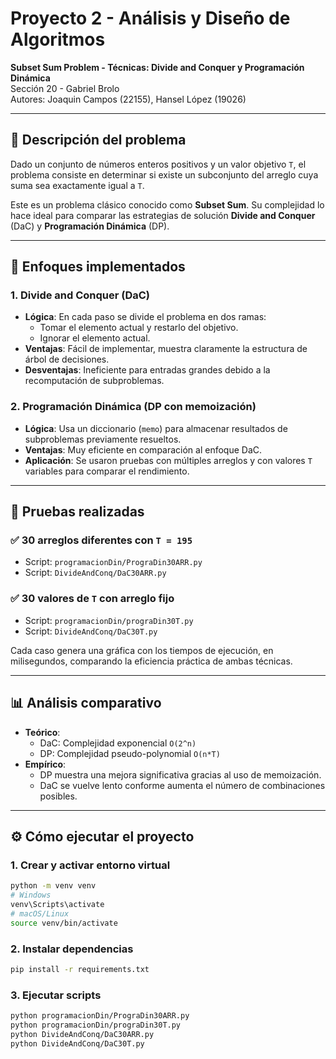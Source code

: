 # Proyecto 2 - Análisis y Diseño de Algoritmos  
**Subset Sum Problem - Técnicas: Divide and Conquer y Programación Dinámica**  
Sección 20 - Gabriel Brolo  
Autores: Joaquin Campos (22155), Hansel López (19026)  

---

## 🧠 Descripción del problema

Dado un conjunto de números enteros positivos y un valor objetivo `T`, el problema consiste en determinar si existe un subconjunto del arreglo cuya suma sea exactamente igual a `T`.

Este es un problema clásico conocido como **Subset Sum**. Su complejidad lo hace ideal para comparar las estrategias de solución **Divide and Conquer** (DaC) y **Programación Dinámica** (DP).

---

## 📌 Enfoques implementados

### 1. **Divide and Conquer (DaC)**

- **Lógica**: En cada paso se divide el problema en dos ramas:
  - Tomar el elemento actual y restarlo del objetivo.
  - Ignorar el elemento actual.
- **Ventajas**: Fácil de implementar, muestra claramente la estructura de árbol de decisiones.
- **Desventajas**: Ineficiente para entradas grandes debido a la recomputación de subproblemas.

### 2. **Programación Dinámica (DP con memoización)**

- **Lógica**: Usa un diccionario (`memo`) para almacenar resultados de subproblemas previamente resueltos.
- **Ventajas**: Muy eficiente en comparación al enfoque DaC.
- **Aplicación**: Se usaron pruebas con múltiples arreglos y con valores `T` variables para comparar el rendimiento.

---

## 🧪 Pruebas realizadas

### ✅ 30 arreglos diferentes con `T = 195`
- Script: `programacionDin/PrograDin30ARR.py`
- Script: `DivideAndConq/DaC30ARR.py`

### ✅ 30 valores de `T` con arreglo fijo
- Script: `programacionDin/prograDin30T.py`
- Script: `DivideAndConq/DaC30T.py`

Cada caso genera una gráfica con los tiempos de ejecución, en milisegundos, comparando la eficiencia práctica de ambas técnicas.

---

## 📊 Análisis comparativo

- **Teórico**:  
  - DaC: Complejidad exponencial `O(2^n)`  
  - DP: Complejidad pseudo-polynomial `O(n*T)`  
- **Empírico**:  
  - DP muestra una mejora significativa gracias al uso de memoización.
  - DaC se vuelve lento conforme aumenta el número de combinaciones posibles.

---

## ⚙️ Cómo ejecutar el proyecto

### 1. Crear y activar entorno virtual

```bash
python -m venv venv
# Windows
venv\Scripts\activate
# macOS/Linux
source venv/bin/activate
```

### 2. Instalar dependencias

```bash
pip install -r requirements.txt
```
### 3. Ejecutar scripts

```bash
python programacionDin/PrograDin30ARR.py
python programacionDin/prograDin30T.py
python DivideAndConq/DaC30ARR.py
python DivideAndConq/DaC30T.py
```
